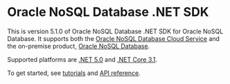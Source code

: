 # Oracle NoSQL Database .NET SDK

This is version 5.1.0 of Oracle NoSQL Database .NET SDK for Oracle NoSQL
Database. It supports both the
[Oracle NoSQL Database Cloud Service](https://www.oracle.com/database/nosql-cloud.html)
and the on-premise product,
[Oracle NoSQL Database](https://www.oracle.com/database/technologies/related/nosql.html).

Supported platforms are
[.NET 5.0](https://dotnet.microsoft.com/download/dotnet/5.0) and
[.NET Core 3.1](https://dotnet.microsoft.com/download/dotnet/3.1).

To get started, see [tutorials](tutorials/intro.md) and
[API reference](xref:Oracle.NoSQL.SDK).
